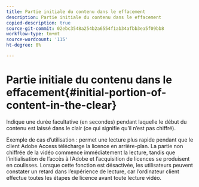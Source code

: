 ```yaml
---
title: Partie initiale du contenu dans le effacement
description: Partie initiale du contenu dans le effacement
copied-description: true
source-git-commit: 02ebc3548a254b2a6554f1ab34afbb3ea5f09bb8
workflow-type: tm+mt
source-wordcount: '115'
ht-degree: 0%

---
```


# Partie initiale du contenu dans le effacement{#initial-portion-of-content-in-the-clear}

Indique une durée facultative (en secondes) pendant laquelle le début du contenu est laissé dans le clair (ce qui signifie qu’il n’est pas chiffré).

Exemple de cas d’utilisation : permet une lecture plus rapide pendant que le client Adobe Access télécharge la licence en arrière-plan. La partie non chiffrée de la vidéo commence immédiatement la lecture, tandis que l’initialisation de l’accès à l’Adobe et l’acquisition de licences se produisent en coulisses. Lorsque cette fonction est désactivée, les utilisateurs peuvent constater un retard dans l’expérience de lecture, car l’ordinateur client effectue toutes les étapes de licence avant toute lecture vidéo.

